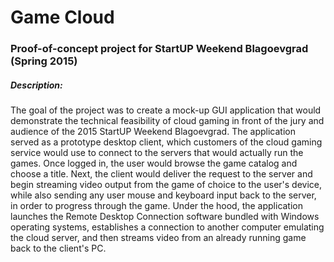 # Game Cloud

### Proof-of-concept project for StartUP Weekend Blagoevgrad (Spring 2015)

##### Description:
The goal of the project was to create a mock-up GUI application that would demonstrate the technical feasibility of cloud gaming in front of the jury and audience of the 2015 StartUP Weekend Blagoevgrad. The application served as a prototype desktop client, which customers of the cloud gaming service would use to connect to the servers that would actually run the games. Once logged in, the user would browse the game catalog and choose a title. Next, the client would deliver the request to the server and begin streaming video output from the game of choice to the user's device, while also sending any user mouse and keyboard input back to the server, in order to progress through the game. Under the hood, the application launches the Remote Desktop Connection software bundled with Windows operating systems, establishes a connection to another computer emulating the cloud server, and then streams video from an already running game back to the client's PC.  
